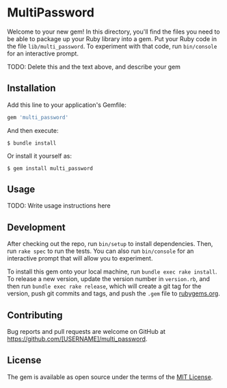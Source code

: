 # MultiPassword

Welcome to your new gem! In this directory, you'll find the files you need to be able to package up your Ruby library into a gem. Put your Ruby code in the file `lib/multi_password`. To experiment with that code, run `bin/console` for an interactive prompt.

TODO: Delete this and the text above, and describe your gem

## Installation

Add this line to your application's Gemfile:

```ruby
gem 'multi_password'
```

And then execute:

    $ bundle install

Or install it yourself as:

    $ gem install multi_password

## Usage

TODO: Write usage instructions here

## Development

After checking out the repo, run `bin/setup` to install dependencies. Then, run `rake spec` to run the tests. You can also run `bin/console` for an interactive prompt that will allow you to experiment.

To install this gem onto your local machine, run `bundle exec rake install`. To release a new version, update the version number in `version.rb`, and then run `bundle exec rake release`, which will create a git tag for the version, push git commits and tags, and push the `.gem` file to [rubygems.org](https://rubygems.org).

## Contributing

Bug reports and pull requests are welcome on GitHub at https://github.com/[USERNAME]/multi_password.


## License

The gem is available as open source under the terms of the [MIT License](https://opensource.org/licenses/MIT).
